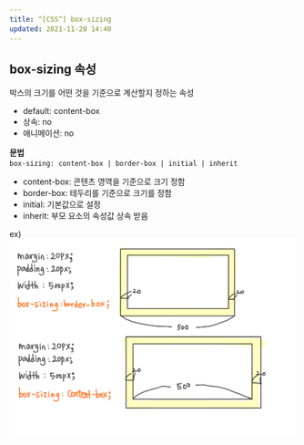 ```yaml
---
title: ^[CSS^] box-sizing
updated: 2021-11-20 14:40
---
```


## box-sizing 속성

박스의 크기를 어떤 것을 기준으로 계산할지 정하는 속성

- default: content-box
- 상속: no
- 애니메이션: no
  <br/>

**문법** <br/>
`box-sizing: content-box | border-box | initial | inherit `

- content-box: 콘텐츠 영역을 기준으로 크기 정함
- border-box: 테두리를 기준으로 크기를 정함
- initial: 기본값으로 설정
- inherit: 부모 요소의 속성값 상속 받음

ex) <br/>
<img src="../assets/2021-11-20.jpeg"/>
